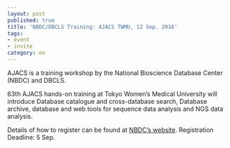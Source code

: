 ```yaml
---
layout: post
published: true
title: 'NBDC/DBCLS Training: AJACS TWMU, 12 Sep. 2016'
tags:
- event
- invite
category: en
---
```

AJACS is a training workshop by the National Bioscience Database Center (NBDC) and DBCLS.

 

63th AJACS hands-on training at Tokyo Women’s Medical University will introduce Database catalogue and cross-database search, Database archive, database and web tools for sequence data analysis and NGS data analysis.

 

Details of how to register can be found at [NBDC’s website](http://events.biosciencedbc.jp/training/ajacs63). Registration Deadline: 5 Sep.